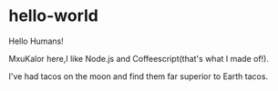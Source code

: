 # hello-world

Hello Humans!

MxuKalor here,I like Node.js and Coffeescript(that's what I made of!). 

I've had tacos on the moon and find them far superior to Earth tacos.
